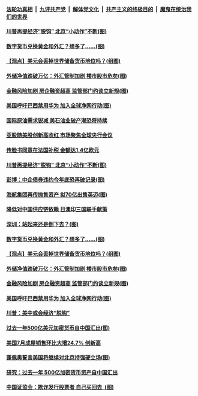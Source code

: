 ####  [法轮功真相](../../../../basic/blob/master/README.md?t=08250302) &nbsp;|&nbsp; [九评共产党](../../../../9ping.md/blob/master/README.md?t=08250302) &nbsp;|&nbsp; [解体党文化](../../../../jtdwh.md/blob/master/README.md?t=08250302)  &nbsp;|&nbsp; [共产主义的终极目的](../../../../gczydzjmd.md/blob/master/README.md?t=08250302) &nbsp;|&nbsp; [魔鬼在统治我们的世界](../../../../mgztzwmdsj.md/blob/master/README.md?t=08250302) 

#### [川普再提经济“脱钩” 北京“小动作”不断(图)](../pages/p5/944027.md?t=08250302) 

#### [数字货币兑换黄金和外汇？想多了……(图)](../pages/p5/943954.md?t=08250302) 

#### [【观点】美元会丢掉世界储备货币地位吗？(组图)](../pages/p5/943945.md?t=08250302) 

#### [外储净值跌破万亿：外汇管制加剧 楼市股市危矣(图)](../pages/p5/943666.md?t=08250302) 

#### [金融风险加剧 房企融资超高 监管部门约谈立新规(图)](../pages/p5/943933.md?t=08250302) 

#### [美国呼吁巴西禁用华为 加入全球净网行动(图)](../pages/p5/943930.md?t=08250302) 

#### [国际原油需求锐减 美石油业破产潮恐将持续](../pages/p5/944040.md?t=08250302) 

#### [亚股随美股创新高收红 市场聚焦全球央行会议](../pages/p5/944039.md?t=08250302) 

#### [传脸书同意在法国补税 金额达1.4亿欧元](../pages/p5/944037.md?t=08250302) 

#### [川普再提经济“脱钩” 北京“小动作”不断(图)](../pages/p5/944027.md?t=08250302) 

#### [彭博：中企债券违约今年底恐再破记录(图)](../pages/p5/944011.md?t=08250302) 

#### [海航集团再传抛售资产 拟70亿出售英迈(图)](../pages/p5/943989.md?t=08250302) 

#### [降低对中国供应链依赖 日澳印三国联手献策](../pages/p5/943981.md?t=08250302) 

#### [深圳：站起来还是倒下去？(图)](../pages/p5/943951.md?t=08250302) 

#### [数字货币兑换黄金和外汇？想多了……(图)](../pages/p5/943954.md?t=08250302) 

#### [【观点】美元会丢掉世界储备货币地位吗？(组图)](../pages/p5/943945.md?t=08250302) 

#### [外储净值跌破万亿：外汇管制加剧 楼市股市危矣(图)](../pages/p5/943666.md?t=08250302) 

#### [金融风险加剧 房企融资超高 监管部门约谈立新规(图)](../pages/p5/943933.md?t=08250302) 

#### [美国呼吁巴西禁用华为 加入全球净网行动(图)](../pages/p5/943930.md?t=08250302) 

#### [川普：美中或会经济“脱钩”](../pages/p5/943926.md?t=08250302) 

#### [过去一年500亿美元加密货币自中国汇出(图)](../pages/p5/943881.md?t=08250302) 

#### [美国7月成屋销售环比大增24.7% 创新高](../pages/p5/943897.md?t=08250302) 

#### [蓬佩奥誓言美国将继续对北京持强硬立场(图)](../pages/p5/943894.md?t=08250302) 

#### [研究：过去一年 500亿加密货币资产自中国汇出](../pages/p5/943893.md?t=08250302) 


#### [中国证监会：欺诈发行股票者 自己买回去 &nbsp;(图)](../pages/p5/943874.md?t=08250302) 

